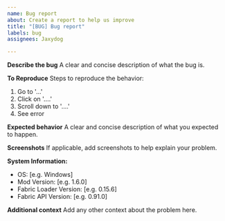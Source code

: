```yaml
---
name: Bug report
about: Create a report to help us improve
title: "[BUG] Bug report"
labels: bug
assignees: Jaxydog

---
```


**Describe the bug**
A clear and concise description of what the bug is.

**To Reproduce**
Steps to reproduce the behavior:
1. Go to '...'
2. Click on '....'
3. Scroll down to '....'
4. See error

**Expected behavior**
A clear and concise description of what you expected to happen.

**Screenshots**
If applicable, add screenshots to help explain your problem.

**System Information:**
 - OS: [e.g. Windows]
 - Mod Version: [e.g. 1.6.0]
 - Fabric Loader Version: [e.g. 0.15.6]
 - Fabric API Version: [e.g. 0.91.0]

**Additional context**
Add any other context about the problem here.
